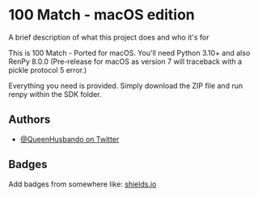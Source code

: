 
# 100 Match - macOS edition

A brief description of what this project does and who it's for

This is 100 Match - Ported for macOS. You'll need Python 3.10+ and also RenPy 8.0.0 (Pre-release for macOS as version 7 will traceback with a pickle protocol 5 error.) 


Everything you need is provided. Simply download the ZIP file and run renpy within the SDK folder.



## Authors

- [@QueenHusbando on Twitter](https://www.twitter.com/QueenHusbando)


## Badges

Add badges from somewhere like: [shields.io](https://shields.io/)


